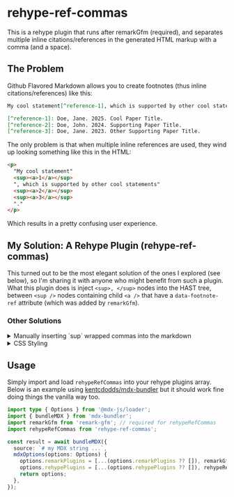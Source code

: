# rehype-ref-commas

This is a rehype plugin that runs after remarkGfm (required), and separates multiple inline citations/references in the generated HTML markup with a comma (and a space). 

## The Problem

Github Flavored Markdown allows you to create footnotes (thus inline citations/references) like this:

```markdown
My cool statement[^reference-1], which is supported by other cool statements[^reference-2][^reference-3].

[^reference-1]: Doe, Jane. 2025. Cool Paper Title.
[^reference-2]: Doe, John. 2024. Supporting Paper Title.
[^reference-3]: Doe, Jane. 2023. Other Supporting Paper Title. 
```

The only problem is that when multiple inline references are used, they wind up looking something like this in the HTML:

```html
<p>
  "My cool statement"
  <sup><a>1</a></sup>
  ", which is supported by other cool statements"
  <sup><a>2</a></sup>
  <sup><a>3</a></sup>
  "."
</p>
```

Which results in a pretty confusing user experience.

## My Solution: A Rehype Plugin (rehype-ref-commas)

This turned out to be the most elegant solution of the ones I explored (see below), so I'm sharing it with anyone who might benefit from such a plugin. What this plugin does is inject `<sup>, </sup>` nodes into the HAST tree, between `<sup />` nodes containing child `<a />` that have a `data-footnote-ref` attribute (which was added by `remarkGfm`).

### Other Solutions

<details>

<summary>Manually inserting `sup` wrapped commas into the markdown</summary>

```markdown
My cool statement[^reference-1], which is supported by other cool statements[^reference-2]<sup>, </sup>[^reference-3].

[^reference-1]: Doe, Jane. 2025. Cool Paper Title.
[^reference-2]: Doe, John. 2024. Supporting Paper Title.
[^reference-3]: Doe, Jane. 2023. Other Supporting Paper Title. 
```

While I like this solution, it's extremely tedious. It's also quite a bit of labor if you've already written an entire article (or several) and need to go back and manually inject such elements.

</details>

<details>

<summary>CSS Styling</summary>

You could use CSS to target the before psuedo-elements where there's multiple references in a row, but in most cases you'd have to wrap every text node in a `<span />` since CSS doesn't pick up raw text nodes as elements. Likewise, this solution doesn't work in a RSS feed reader (which will never use your sites' stylesheets).

</details>

## Usage

Simply import and load `rehypeRefCommas` into your rehype plugins array. Below is an example using [kentcdodds/mdx-bundler](https://github.com/kentcdodds/mdx-bundler) but it should work fine doing things the vanilla way too.

```typescript
import type { Options } from '@mdx-js/loader';
import { bundleMDX } from 'mdx-bundler';
import remarkGfm from 'remark-gfm'; // required for rehypeRefCommas
import rehypeRefCommas from 'rehype-ref-commas';

const result = await bundleMDX({
  source: `# my MDX string ...`,
  mdxOptions(options: Options) {
    options.remarkPlugins = [...(options.remarkPlugins ?? []), remarkGfm];
    options.rehypePlugins = [...(options.rehypePlugins ?? []), rehypeRefCommas];
    return options;
  },
});
```

